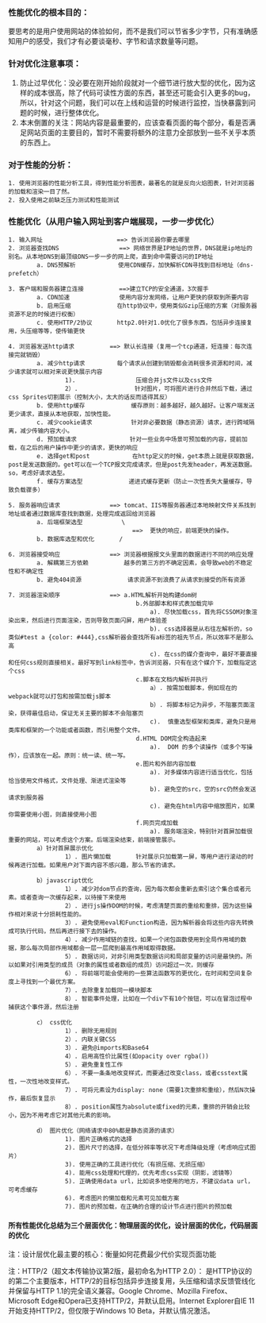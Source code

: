  ### 性能优化的根本目的：      
   要思考的是用户使用网站的体验如何，而不是我们可以节省多少字节，只有准确感知用户的感受，我们才有必要谈毫秒、字节和请求数量等问题。

 ### 针对优化注意事项：       
  1. 防止过早优化：没必要在刚开始阶段就对一个细节进行放大型的优化，因为这样的成本很高，除了代码可读性方面的东西，甚至还可能会引入更多的bug，所以，针对这个问题，我们可以在上线和运营的时候进行监控，当快暴露到问题的时候，进行整体优化。
  2. 本末倒置的关注：网站内容是最重要的，应该查看页面的每个部分，看是否满足网站页面的主要目的，暂时不需要将额外的注意力全部放到一些不关乎本质的东西上。

### 对于性能的分析：        
    1. 使用浏览器的性能分析工具，得到性能分析图表，最著名的就是反向火焰图表，针对浏览器的加载和渲染一目了然。
    2. 投入使用之前缺乏压力测试和性能测试

### 性能优化（从用户输入网址到客户端展现，一步一步优化）
    1. 输入网址  					==> 告诉浏览器你要去哪里
    2. 浏览器查找DNS  				==> 网络世界是IP地址的世界，DNS就是ip地址的别名。从本地DNS到最顶级DNS一步一步的网上爬，直到命中需要访问的IP地址
            a. DNS预解析            使用CDN缓存，加快解析CDN寻找到目标地址（dns-prefetch）

    3. 客户端和服务器建立连接  		==>建立TCP的安全通道，3次握手
            a. CDN加速              使用内容分发网络，让用户更快的获取到所要内容
            b. 启用压缩             在http协议中，使用类似Gzip压缩的方案（对服务器资源不足的时候进行权衡）
            c. 使用HTTP/2协议       http2.0针对1.0优化了很多东西，包括异步连接复用，头压缩等等，使传输更快

    4. 浏览器发送http请求 			==> 默认长连接（复用一个tcp通道，短连接：每次连接完就销毁）
            a. 减少http请求         每个请求从创建到销毁都会消耗很多资源和时间，减少请求就可以相对来说更快展示内容
                    1).                 压缩合并js文件以及css文件
                    2）.                针对图片，可将图片进行合并然后下载，通过css Sprites切割展示（控制大小，太大的话反而适得其反）
            b. 使用http缓存             缓存原则：越多越好，越久越好。让客户端发送更少请求，直接从本地获取，加快性能。
            c. 减少cookie请求           针对非必要数据（静态资源）请求，进行跨域隔离，减少传输内容大小。
            d. 预加载请求               针对一些业务中场景可预加载的内容，提前加载，在之后的用户操作中更少的请求，更快的响应
            e. 选择get和post            在http定义的时候，get本质上就是获取数据，post是发送数据的。get可以在一个TCP报文完成请求，但是post先发header，再发送数据。so，考虑好请求选型。
            f. 缓存方案选型             递进式缓存更新（防止一次性丢失大量缓存，导致负载骤多）

    5. 服务器响应请求 				==> tomcat、IIS等服务器通过本地映射文件关系找到地址或者通过数据库查找到数据，处理完成返回给浏览器
            a. 后端框架选型           \
                                       ==>  更快的响应，前端更快的操作。
            b. 数据库选型和优化       /

    6. 浏览器接受响应 				==> 浏览器根据报文头里面的数据进行不同的响应处理
            a. 解耦第三方依赖          越多的第三方的不确定因素，会导致web的不稳定性和不确定性
            b. 避免404资源             请求资源不到浪费了从请求到接受的所有资源

    7. 浏览器渲染顺序 				==> a.HTML解析开始构建dom树
                                        b.外部脚本和样式表加载完毕
                                            a). 尽快加载css，首先将CSSOM对象渲染出来，然后进行页面渲染，否则导致页面闪屏，用户体验差
                                            b). css选择器是从右往左解析的，so类似#test a {color: #444},css解析器会查找所有a标签的祖先节点，所以效率不是那么高
                                            c). 在css的媒介查询中，最好不要直接和任何css规则直接相关。最好写到link标签中，告诉浏览器，只有在这个媒介下，加载指定这个css
                                        c.脚本在文档内解析并执行
                                            a）. 按需加载脚本，例如现在的webpack就可以打包和按需加载js脚本
                                            b）. 将脚本标记为异步，不阻塞页面渲染，获得最佳启动，保证无关主要的脚本不会阻塞页
                                            c).  慎重选型框架和类库，避免只是用类库和框架的一个功能或者函数，而引用整个文件。
                                        d.HTML DOM完全构造起来
                                            a).  DOM 的多个读操作（或多个写操作），应该放在一起。原则：统一读、统一写。
                                        e.图片和外部内容加载
                                            a). 对多媒体内容进行适当优化，包括恰当使用文件格式，文件处理、渐进式渲染等
                                            b). 避免空的src，空的src仍然会发送请求到服务器
                                            c). 避免在html内容中缩放图片，如果你需要使用小图，则直接使用小图
                                        f.网页完成加载
                                            a). 服务端渲染，特别针对首屏加载很重要的网站，可以考虑这个方案。后端渲染结束，前端接管展示。
            a）针对首屏展示优化
                    1）. 图片懒加载       针对展示只加载第一屏，等用户进行滚动的时候再进行加载。如果用户对下面内容不感兴趣，那么节省的请求。

            b）javascript优化
                    1）. 减少对dom节点的查询，因为每次都会重新去索引这个集合或者元素。或者查询一次缓存起来，以待接下来使用
                    2）. 进行js操作DOM的时候，考虑清楚页面的重绘和重排，因为这些操作相对来说十分损耗性能的。
                    3）. 避免使用eval和Function构造，因为解析器会将这些内容先转换成可执行代码，然后再进行接下去的操作。
                    4）. 减少作用域链的查找，如果一个闭包函数使用到全局作用域的数据，那么每次局部作用域都会一层一层爬到最高作用域取得数据。
                    5）. 数据访问，对非引用类型数据访问和局部变量的访问是最快的。所以如果对引用类型的成员（对象的属性或者数组的成员）访问超过一次，则缓存
                    6）. 将前端可能会使用的一些算法函数写的更优化，在时间和空间复杂度上寻找到一个最优方案。
                    7）. 去除重复加载同一模块脚本
                    8）. 智能事件处理，比如在一个div下有10个按钮，可以在冒泡过程中捕获这个事件源，然后注册

            c） css优化
                    1）. 删除无用规则
                    2）. 内联关键CSS
                    3）. 避免@imports和Base64
                    4）. 启用高性价比属性(如opacity over rgba())
                    5）. 避免重复性工作
                    6）. 不要一条条地改变样式，而要通过改变class，或者csstext属性，一次性地改变样式。
                    7）. 可将元素设为display: none（需要1次重排和重绘），然后N次操作，最后恢复显示
                    8）. position属性为absolute或fixed的元素，重排的开销会比较小，因为不用考虑它对其他元素的影响。

            d） 图片优化（网络请求中80%都是静态资源的请求）
                    1). 图片正确格式的选择
                    2). 图片尺寸的选择，在低分辨率等状况下考虑降级处理（考虑响应式图片）
                    3). 使用正确的工具进行优化（有损压缩、无损压缩）
                    4). 能用css处理和代理的，优先考虑css实现（阴影，滤镜等）
                    5). 正确使用data url，比如说多地使用的地方，不建议data url，可考虑缓存
                    6). 考虑图片的懒加载和元素可见加载方案
                    7). 图片的预加载，在正确的合理的设计节点进行图片的预加载


#### 所有性能优化总结为三个层面优化：物理层面的优化，设计层面的优化，代码层面的优化

注：设计层优化最主要的核心：衡量如何花费最少代价实现页面功能  

注：HTTP/2（超文本传输协议第2版，最初命名为HTTP 2.0）：
    是HTTP协议的的第二个主要版本，HTTP/2的目标包括异步连接复用，头压缩和请求反馈管线化并保留与HTTP 1.1的完全语义兼容。Google Chrome、Mozilla Firefox、Microsoft Edge和Opera已支持HTTP/2，并默认启用。Internet Explorer自IE 11开始支持HTTP/2，但仅限于Windows 10 Beta，并默认情况激活。

